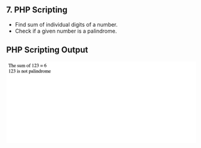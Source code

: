 ## 7. PHP Scripting
- Find sum of individual digits of a number.
- Check if a given number is a palindrome.

## PHP Scripting Output
<img src="source/out.png" width="700">



